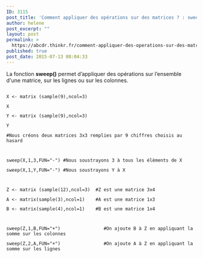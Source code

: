 ```yaml
---
ID: 3115
post_title: 'Comment appliquer des opérations sur des matrices ? : sweep'
author: helene
post_excerpt: ""
layout: post
permalink: >
  https://abcdr.thinkr.fr/comment-appliquer-des-operations-sur-des-matrices-sweep/
published: true
post_date: 2015-07-13 08:04:33
---
```

<p>La fonction <b>sweep()</b> permet d’appliquer des opérations sur l’ensemble d'une matrice, sur les lignes ou sur les colonnes.</p><p> <pre><code><br />X &lt;- matrix (sample(9),ncol=3)</p><p>X</p><p>Y &lt;- matrix (sample(9),ncol=3)</p><p>Y</p><p>#Nous créons deux matrices 3x3 remplies par 9 chiffres choisis au hasard</p><p> </p><p>sweep(X,1,3,FUN="-") #Nous soustrayons 3 à tous les élèments de X</p><p>sweep(X,1,Y,FUN="-") #Nous soustrayons Y à X</p><p> </p><p>Z &lt;- matrix (sample(12),ncol=3)  #Z est une matrice 3x4</p><p>A &lt;- matrix(sample(3),ncol=1)    #A est une matrice 1x3</p><p>B &lt;- matrix(sample(4),ncol=1)    #B est une matrice 1x4</p><p> </p><p>sweep(Z,1,B,FUN="+")                #On ajoute B à Z en appliquant la somme sur les colonnes</p><p>sweep(Z,2,A,FUN="+")                #On ajoute A à Z en appliquant la somme sur les lignes<br /> </pre>   </p>